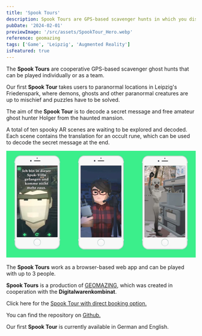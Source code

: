 ```yaml
---
title: 'Spook Tours'
description: Spook Tours are GPS-based scavenger hunts in which you discover spooky AR locations. The browser-based web app can be played with up to 3 people. You can play our first Spook Tour in Leipzig's Friedenspark.
pubDate: '2024-02-01'
previewImage: '/src/assets/SpookTour_Hero.webp'
reference: geomazing
tags: ['Game', 'Leipzig', 'Augmented Reality']
isFeatured: true
---
```


The **Spook Tours** are cooperative GPS-based scavenger ghost hunts that can be played individually or as a team.

Our first **Spook Tour** takes users to paranormal locations in Leipzig's Friedenspark, where demons, ghosts and other paranormal creatures are up to mischief and puzzles have to be solved.

The aim of the **Spook Tour** is to decode a secret message and free amateur ghost hunter Holger from the haunted mansion.

A total of ten spooky AR scenes are waiting to be explored and decoded. Each scene contains the translation for an occult rune, which can be used to decode the secret message at the end.

![Spook Tours](../../../assets/Spooktours1.webp)

The **Spook Tours** work as a browser-based web app and can be played with up to 3 people.

**Spook Tours** is a production of [GEOMAZING](https://geomazing.com/), which was created in cooperation with the **Digitalwarenkombinat**.

Click here for the [Spook Tour with direct booking option.](https://www.gregorassfalg.de/spooktour/)

You can find the repository on [Github.](https://github.com/digitalwarenkombinat/ghosthunt)

Our first **Spook Tour** is currently available in German and English.
